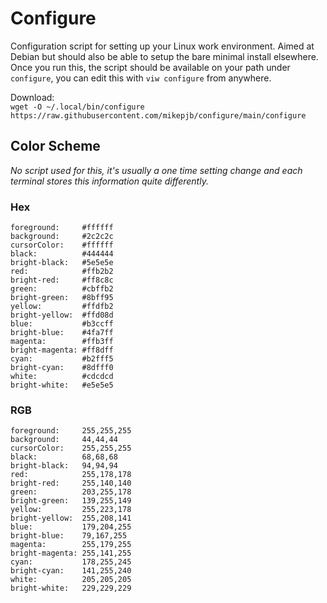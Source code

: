 # Configure

Configuration script for setting up your Linux work environment.
Aimed at Debian but should also be able to setup the bare minimal install
elsewhere. Once you run this, the script should be available on your path
under `configure`, you can edit this with `viw configure` from anywhere.

Download:  
`wget -O ~/.local/bin/configure https://raw.githubusercontent.com/mikepjb/configure/main/configure`

## Color Scheme

_No script used for this, it's usually a one time setting change and each terminal stores this information quite differently._

### Hex
```
foreground:     #ffffff
background:     #2c2c2c
cursorColor:    #ffffff
black:          #444444
bright-black:   #5e5e5e
red:            #ffb2b2
bright-red:     #ff8c8c
green:          #cbffb2
bright-green:   #8bff95
yellow:         #ffdfb2
bright-yellow:  #ffd08d
blue:           #b3ccff
bright-blue:    #4fa7ff
magenta:        #ffb3ff
bright-magenta: #ff8dff
cyan:           #b2fff5
bright-cyan:    #8dfff0
white:          #cdcdcd
bright-white:   #e5e5e5
```

### RGB
```
foreground:     255,255,255
background:     44,44,44
cursorColor:    255,255,255
black:          68,68,68
bright-black:   94,94,94
red:            255,178,178
bright-red:     255,140,140
green:          203,255,178
bright-green:   139,255,149
yellow:         255,223,178
bright-yellow:  255,208,141
blue:           179,204,255
bright-blue:    79,167,255
magenta:        255,179,255
bright-magenta: 255,141,255
cyan:           178,255,245
bright-cyan:    141,255,240
white:          205,205,205
bright-white:   229,229,229
```
